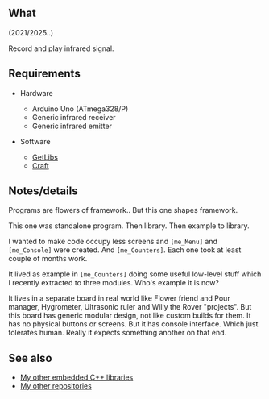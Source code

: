 ## What

(2021/2025..)

Record and play infrared signal.


## Requirements

  * Hardware

    * Arduino Uno (ATmega328/P)
    * Generic infrared receiver
    * Generic infrared emitter

  * Software

    * [GetLibs][GetLibs]
    * [Craft][Craft]


## Notes/details

Programs are flowers of framework.. But this one shapes framework.

This one was standalone program. Then library. Then example to library.

I wanted to make code occupy less screens and `[me_Menu]` and
`[me_Console]` were created. And `[me_Counters]`.
Each one took at least couple of months work.

It lived as example in `[me_Counters]` doing some useful low-level
stuff which I recently extracted to three modules. Who's example it
is now?

It lives in a separate board in real world like Flower friend and
Pour manager, Hygrometer, Ultrasonic ruler and Willy the Rover "projects".
But this board has generic modular design, not like custom builds for them.
It has no physical buttons or screens. But it has console interface.
Which just tolerates human. Really it expects something another on that end.


## See also

* [My other embedded C++ libraries][Embedded]
* [My other repositories][Repos]


[Craft]: InfraredCloner.ino

[GetLibs]: https://github.com/martin-eden/Embedded-Framework-GetLibs

[Embedded]: https://github.com/martin-eden/Embedded_Crafts/tree/master/Parts
[Repos]: https://github.com/martin-eden/contents
